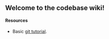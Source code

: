 ## Welcome to the codebase wiki!

#### Resources
* Basic [git tutorial](https://github.com/miguelgfierro/codebase/wiki/Git-tutorial).
